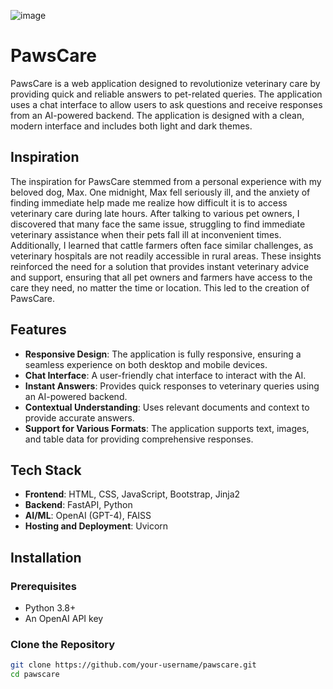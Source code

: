 ![image](https://github.com/yashal-ali/pawsCare/assets/96627139/cb146a18-1449-4d50-a5fe-7c398c4f6726)

# PawsCare

PawsCare is a web application designed to revolutionize veterinary care by providing quick and reliable answers to pet-related queries. The application uses a chat interface to allow users to ask questions and receive responses from an AI-powered backend. The application is designed with a clean, modern interface and includes both light and dark themes.

## Inspiration

The inspiration for PawsCare stemmed from a personal experience with my beloved dog, Max. One midnight, Max fell seriously ill, and the anxiety of finding immediate help made me realize how difficult it is to access veterinary care during late hours. After talking to various pet owners, I discovered that many face the same issue, struggling to find immediate veterinary assistance when their pets fall ill at inconvenient times. Additionally, I learned that cattle farmers often face similar challenges, as veterinary hospitals are not readily accessible in rural areas. These insights reinforced the need for a solution that provides instant veterinary advice and support, ensuring that all pet owners and farmers have access to the care they need, no matter the time or location. This led to the creation of PawsCare.

## Features

- **Responsive Design**: The application is fully responsive, ensuring a seamless experience on both desktop and mobile devices.
- **Chat Interface**: A user-friendly chat interface to interact with the AI.
- **Instant Answers**: Provides quick responses to veterinary queries using an AI-powered backend.
- **Contextual Understanding**: Uses relevant documents and context to provide accurate answers.
- **Support for Various Formats**: The application supports text, images, and table data for providing comprehensive responses.

## Tech Stack

- **Frontend**: HTML, CSS, JavaScript, Bootstrap, Jinja2
- **Backend**: FastAPI, Python
- **AI/ML**: OpenAI (GPT-4), FAISS
- **Hosting and Deployment**: Uvicorn

## Installation

### Prerequisites

- Python 3.8+
- An OpenAI API key

### Clone the Repository

```bash
git clone https://github.com/your-username/pawscare.git
cd pawscare

